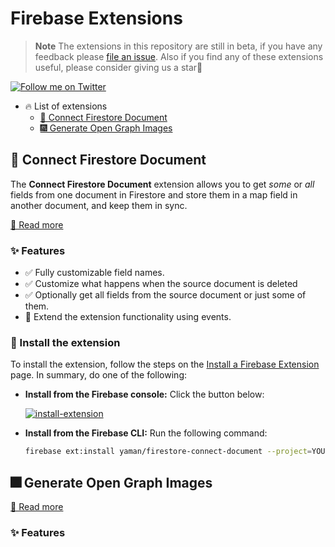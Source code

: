 # Firebase Extensions

> **Note** The extensions in this repository are still in beta, if you have any feedback please [file an issue](). Also if you find any of these extensions useful, please consider giving us a star🌟

[![Follow me on Twitter](https://img.shields.io/twitter/follow/yamankatby?style=social)](https://twitter.com/intent/follow?screen_name=yamankatby)

- 🔥 List of extensions
  - [🔌 Connect Firestore Document](#-connect-firestore-document)
  - [🎆 Generate Open Graph Images](#-generate-open-graph-images)

## 🔌 Connect Firestore Document

The **Connect Firestore Document** extension allows you to get _some_ or _all_ fields from one document in Firestore and store them in a map field in another document, and keep them in sync.

[👀 Read more](https://github.com/yamankatby/firestore-connect-document/tree/main/packages/firestore-connect-document)

### ✨ Features

- ✅ Fully customizable field names.
- ✅ Customize what happens when the source document is deleted
- ✅ Optionally get all fields from the source document or just some of them.
- 🚧 Extend the extension functionality using events.

### 🧩 Install the extension

To install the extension, follow the steps on the [Install a Firebase Extension](https://firebase.google.com/docs/extensions/install-extensions) page. In summary, do one of the following:

- **Install from the Firebase console:** Click the button below:

  [![install-extension](https://user-images.githubusercontent.com/35961879/201528504-4e99bfc7-8691-4151-b63d-0511097d7c18.png)](https://console.firebase.google.com/project/_/extensions/install?ref=yaman/firestore-connect-document)

- **Install from the Firebase CLI:** Run the following command:

  ```bash
  firebase ext:install yaman/firestore-connect-document --project=YOUR_PROJECT_ID
  ```

## 🎆 Generate Open Graph Images

[👀 Read more](https://github.com/yamankatby/firestore-connect-document/tree/main/packages/generate-og-image)

### ✨ Features

